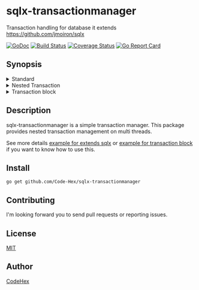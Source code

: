 # sqlx-transactionmanager

Transaction handling for database it extends https://github.com/jmoiron/sqlx

[![GoDoc](https://godoc.org/github.com/Code-Hex/sqlx-transactionmanager?status.svg)](https://godoc.org/github.com/Code-Hex/sqlx-transactionmanager) 
[![Build Status](https://travis-ci.org/Code-Hex/sqlx-transactionmanager.svg?branch=master)](https://travis-ci.org/Code-Hex/sqlx-transactionmanager) 
[![Coverage Status](https://coveralls.io/repos/github/Code-Hex/sqlx-transactionmanager/badge.svg?branch=master)](https://coveralls.io/github/Code-Hex/sqlx-transactionmanager?branch=master) 
[![Go Report Card](https://goreportcard.com/badge/github.com/Code-Hex/sqlx-transactionmanager)](https://goreportcard.com/report/github.com/Code-Hex/sqlx-transactionmanager)

## Synopsis

<details>
  <summary>Standard</summary>

```go
db := sqlx.MustOpen("mysql", dsn())

// starts transaction statements
tx, err := db.BeginTxm()
if err != nil {
    panic(err)
}
// Do rollbacks if fail something in transaction.
// But do not commits if already commits in transaction.
defer func() {
    if err := tx.Rollback(); err != nil {
        // Actually, you should do something...
        panic(err)
    }
}()

tx.MustExec("INSERT INTO person (first_name, last_name, email) VALUES (?, ?, ?)", "Code", "Hex", "x00.x7f@gmail.com")
tx.MustExec("UPDATE person SET email = ? WHERE first_name = ? AND last_name = ?", "a@b.com", "Code", "Hex")

var p Person
if err := tx.Get(&p, "SELECT * FROM person LIMIT 1"); err != nil {
    return err
}

// transaction commits
if err := tx.Commit(); err != nil {
    return err
}

fmt.Println(p)
```
</details>

<details>
  <summary>Nested Transaction</summary>

```go
db := sqlx.MustOpen("mysql", dsn())

func() {
    // We should prepare to recover from panic.
    defer func() {
        if r := recover(); r != nil {
            // Do something recover process
        }
    }()
    // Start nested transaction.
    // To be simple, we will cause panic if something sql process if failed.
    func() {
        // starts transaction statements
        tx, err := db.BeginTxm()
        if err != nil {
            panic(err)
        }
        // Do rollbacks if fail something in nested transaction.
        defer tx.Rollback()
        func() {
            // You don't need error handle in already began transaction.
            tx2, _ := db.BeginTxm()
            defer tx2.Rollback()
            tx2.MustExec("INSERT INTO person (first_name, last_name, email) VALUES (?, ?, ?)", "Code", "Hex", "x00.x7f@gmail.com")
            // Do something processing.
            // You should cause panic() if something failed.
            if err := tx2.Commit(); err != nil {
                panic(err)
            }
        }()
        tx.MustExec("UPDATE person SET email = ? WHERE first_name = ? AND last_name = ?", "a@b.com", "Code", "Hex")
        if err := tx.Commit(); err != nil {
            panic(err)
        }
    }()
}()

var p Person
if err := tx.Get(&p, "SELECT * FROM person LIMIT 1"); err != nil {
    return err
}

fmt.Println(p)
```
</details>

<details>
  <summary>Transaction block</summary>

```go
var p Person
if err := tm.Run(db, func(tx tm.Executor) error {
    _, err := tx.Exec("INSERT INTO person (first_name, last_name, email) VALUES (?, ?, ?)", "Al", "Paca", "x00.x7f@gmail.com")
    if err != nil {
        return err
    }
    _, err = tx.Exec("UPDATE person SET email = ? WHERE first_name = ? AND last_name = ?", "x@h.com", "Al", "Paca")
    if err != nil {
        return err
    }

    return tx.QueryRow("SELECT * FROM person LIMIT 1").Scan(&p.FirstName, &p.LastName, &p.Email, &p.AddedAt)
}); err != nil {
    panic(err)
}
println(&p)

if err := tm.Runx(db, func(tx tm.Executorx) error {
    tx.MustExec(tx.Rebind("INSERT INTO person (first_name, last_name, email) VALUES (?, ?, ?)"), "Code", "Hex", "x00.x7f@gmail.com")
    tx.MustExec(tx.Rebind("UPDATE person SET email = ? WHERE first_name = ? AND last_name = ?"), "a@b.com", "Code", "Hex")
    if err := tx.Get(&p, "SELECT * FROM person ORDER BY first_name DESC LIMIT 1"); err != nil {
        return err
    }
    return nil
}); err != nil {
    panic(err)
}
println(&p)
```
</details>

## Description

sqlx-transactionmanager is a simple transaction manager. This package provides nested transaction management on multi threads.

See more details [example for extends sqlx](https://github.com/Code-Hex/sqlx-transactionmanager/blob/master/eg/main.go#L57-L87) or [example for transaction block](https://github.com/Code-Hex/sqlx-transactionmanager/blob/master/eg/tm/main.go#L58-L90) if you want to know how to use this.

## Install

    go get github.com/Code-Hex/sqlx-transactionmanager

## Contributing

I'm looking forward you to send pull requests or reporting issues.

## License

[MIT](https://github.com/Code-Hex/sqlx-transactionmanager/blob/master/LICENSE)

## Author

[CodeHex](https://twitter.com/CodeHex)  